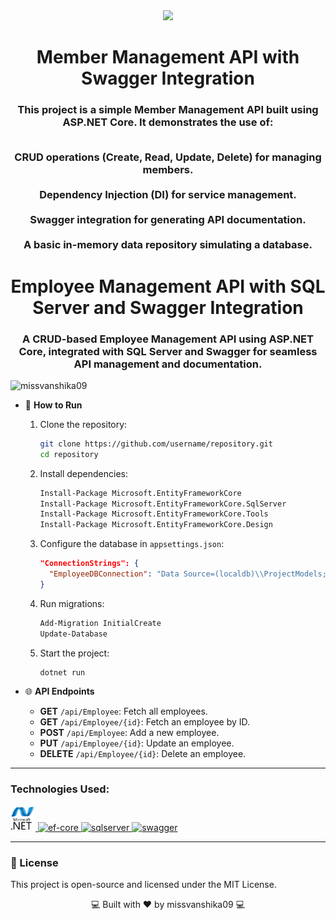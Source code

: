<div id="header" align="center">
  <img src="https://media.giphy.com/media/M9gbBd9nbDrOTu1Mqx/giphy.gif" width="100"/>
</div>

<h1 align="center">Member Management API with Swagger Integration</h1>

  
<h3 align="center">This project is a simple Member Management API built using ASP.NET Core. It demonstrates the use of:

<br>CRUD operations (Create, Read, Update, Delete) for managing members.</br>
<br>Dependency Injection (DI) for service management.</br>
<br>Swagger integration for generating API documentation.</br>
<br>A basic in-memory data repository simulating a database.</br></h3>

<h1 align="center">Employee Management API with SQL Server and Swagger Integration</h1>
  
<h3 align="center">A CRUD-based Employee Management API using ASP.NET Core, integrated with SQL Server and Swagger for seamless API management and documentation.</h3>

<p align="left"> 
  <img src="https://komarev.com/ghpvc/?username=missvanshika09&label=Project%20views&color=0e75b6&style=flat" alt="missvanshika09" />
</p>

- 🚀 **How to Run**  
  1. Clone the repository:  
     ```bash
     git clone https://github.com/username/repository.git
     cd repository
     ```
  2. Install dependencies:
     ```bash
     Install-Package Microsoft.EntityFrameworkCore
     Install-Package Microsoft.EntityFrameworkCore.SqlServer
     Install-Package Microsoft.EntityFrameworkCore.Tools
     Install-Package Microsoft.EntityFrameworkCore.Design
     ```
  3. Configure the database in `appsettings.json`:
     ```json
     "ConnectionStrings": {
       "EmployeeDBConnection": "Data Source=(localdb)\\ProjectModels;Initial Catalog=DemoData;Integrated Security=True"
     }
     ```
  4. Run migrations:
     ```bash
     Add-Migration InitialCreate
     Update-Database
     ```
  5. Start the project:  
     ```bash
     dotnet run
     ```

- 🌐 **API Endpoints**  
  - **GET** `/api/Employee`: Fetch all employees.  
  - **GET** `/api/Employee/{id}`: Fetch an employee by ID.  
  - **POST** `/api/Employee`: Add a new employee.  
  - **PUT** `/api/Employee/{id}`: Update an employee.  
  - **DELETE** `/api/Employee/{id}`: Delete an employee.  

---

<h3 align="left">Technologies Used:</h3>
<p align="left">
  <a href="https://dotnet.microsoft.com/" target="_blank" rel="noreferrer"> 
    <img src="https://raw.githubusercontent.com/devicons/devicon/master/icons/dot-net/dot-net-original-wordmark.svg" alt="dotnet" width="40" height="40"/> 
  </a>
  <a href="https://learn.microsoft.com/en-us/ef/" target="_blank" rel="noreferrer"> 
    <img src="https://upload.wikimedia.org/wikipedia/commons/1/1e/Entity_Framework.png" alt="ef-core" width="40" height="40"/> 
  </a>
  <a href="https://www.microsoft.com/en-us/sql-server" target="_blank" rel="noreferrer"> 
    <img src="https://www.svgrepo.com/show/303229/microsoft-sql-server-logo.svg" alt="sqlserver" width="40" height="40"/> 
  </a>
  <a href="https://swagger.io/" target="_blank" rel="noreferrer"> 
    <img src="https://swagger.io/img/assets/images/logo-styled.svg" alt="swagger" width="40" height="40"/> 
  </a>
</p>

---

<h3 align="left">📜 License</h3>
This project is open-source and licensed under the MIT License.

<p align="center">💻 Built with ❤️ by missvanshika09 💻</p>
